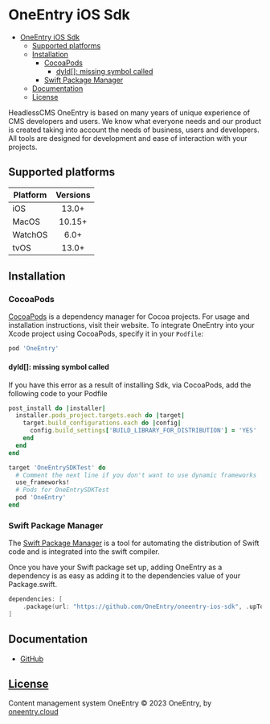 # OneEntry iOS Sdk

- [OneEntry iOS Sdk](#oneentry-ios-sdk)
  - [Supported platforms](#supported-platforms)
  - [Installation](#installation)
    - [CocoaPods](#cocoapods)
      - [dyld\[\]: missing symbol called](#dyld-missing-symbol-called)
    - [Swift Package Manager](#swift-package-manager)
  - [Documentation](#documentation)
  - [License](#license)

HeadlessCMS OneEntry is based on many years of unique experience of CMS developers and users. We know what everyone needs and our product is created taking into account the needs of business, users and developers. All tools are designed for development and ease of interaction with your projects.

## Supported platforms

| Platform | Versions |
| -------- | :------: |
| iOS      |  13.0+   |
| MacOS    |  10.15+  |
| WatchOS  |   6.0+   |
| tvOS     |  13.0+   |

## Installation

### CocoaPods

[CocoaPods](https://cocoapods.org) is a dependency manager for Cocoa projects. For usage and installation instructions, visit their website. To integrate OneEntry into your Xcode project using CocoaPods, specify it in your `Podfile`:

```ruby
pod 'OneEntry'
```

#### dyld[]: missing symbol called

If you have this error as a result of installing Sdk, via CocoaPods, add the following code to your Podfile

```ruby
post_install do |installer|
  installer.pods_project.targets.each do |target|
    target.build_configurations.each do |config|
      config.build_settings['BUILD_LIBRARY_FOR_DISTRIBUTION'] = 'YES'
    end
  end
end

target 'OneEntrySDKTest' do
  # Comment the next line if you don't want to use dynamic frameworks
  use_frameworks!
  # Pods for OneEntrySDKTest
  pod 'OneEntry'
end
```

### Swift Package Manager

The [Swift Package Manager](https://www.swift.org/package-manager/) is a tool for automating the distribution of Swift code and is integrated into the swift compiler.

Once you have your Swift package set up, adding OneEntry as a dependency is as easy as adding it to the dependencies value of your Package.swift.

```swift
dependencies: [
    .package(url: "https://github.com/OneEntry/oneentry-ios-sdk", .upToNextMajor(from: "1.0.4"))
]
```

## Documentation
- [GitHub](https://github.com/OneEntry/oneentry-ios-sdk/blob/main/Docs/Usage.md)

## [License](https://github.com/OneEntry/oneentry-ios-sdk/blob/main/LICENSE.txt)
Content management system OneEntry
© 2023 OneEntry, by [oneentry.cloud](https://oneentry.cloud/)